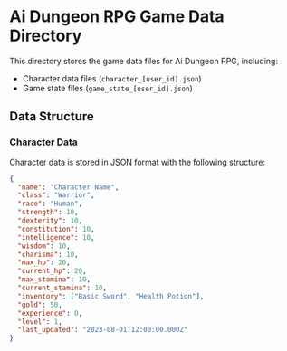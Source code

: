 # Ai Dungeon RPG Game Data Directory

This directory stores the game data files for Ai Dungeon RPG, including:

- Character data files (`character_[user_id].json`)
- Game state files (`game_state_[user_id].json`)

## Data Structure

### Character Data
Character data is stored in JSON format with the following structure:
```json
{
  "name": "Character Name",
  "class": "Warrior",
  "race": "Human",
  "strength": 10,
  "dexterity": 10,
  "constitution": 10,
  "intelligence": 10,
  "wisdom": 10,
  "charisma": 10,
  "max_hp": 20,
  "current_hp": 20,
  "max_stamina": 10,
  "current_stamina": 10,
  "inventory": ["Basic Sword", "Health Potion"],
  "gold": 50,
  "experience": 0,
  "level": 1,
  "last_updated": "2023-08-01T12:00:00.000Z"
}
